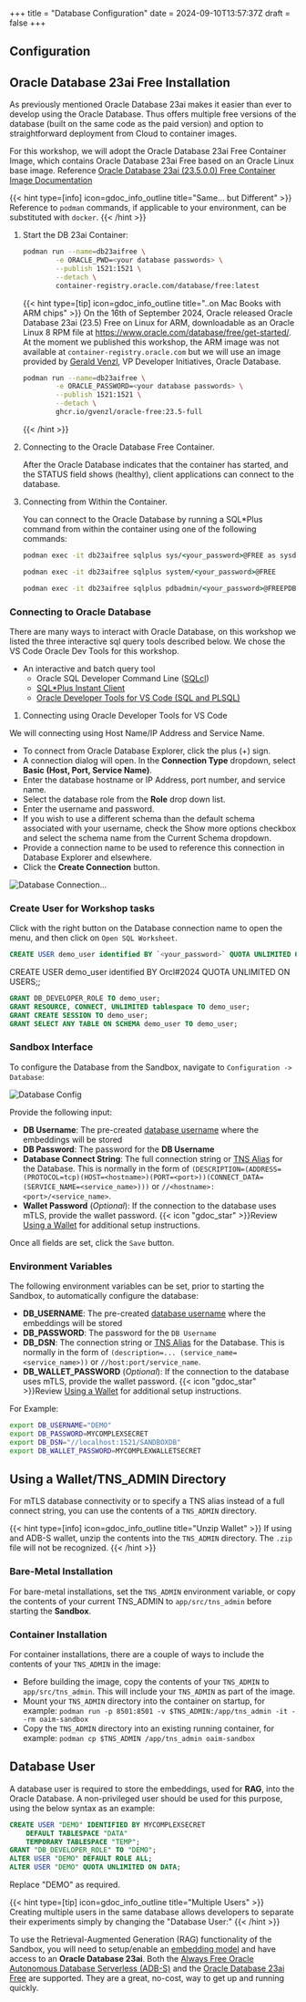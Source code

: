 +++
title = "Database Configuration"
date = 2024-09-10T13:57:37Z
draft = false
+++

<!--
Copyright (c) 2023, 2024, Oracle and/or its affiliates.
Licensed under the Universal Permissive License v1.0 as shown at http://oss.oracle.com/licenses/upl.
-->

## Configuration

## Oracle Database 23ai Free Installation

As previously mentioned Oracle Database 23ai makes it easier than ever to develop using the Oracle Database. Thus offers multiple free versions of the database (built on the same code as the paid version) and option to straightforward deployment from Cloud to container images.

For this workshop, we will adopt the Oracle Database 23ai Free Container Image, which contains Oracle Database 23ai Free based on an Oracle Linux base image. Reference [Oracle Database 23ai (23.5.0.0) Free Container Image Documentation](https://container-registry.oracle.com/ords/f?p=113:4:5759255742203:::4:P4_REPOSITORY,AI_REPOSITORY,AI_REPOSITORY_NAME,P4_REPOSITORY_NAME,P4_EULA_ID,P4_BUSINESS_AREA_ID:1863,1863,Oracle%20Database%20Free,Oracle%20Database%20Free,1,0&cs=3c0O79B2sQoXhCvaAnkRgscp8Nv7PCQ4N-o99ahlTo902ul1cu4r0G9oyyF-yeQutEmuSoJaEphjVdmKrOCLnVA)

{{< hint type=[info] icon=gdoc_info_outline title="Same... but Different" >}}
Reference to `podman` commands, if applicable to your environment, can be substituted with `docker`.
{{< /hint >}}

1. Start the DB 23ai Container:

   ```bash
   podman run --name=db23aifree \
           -e ORACLE_PWD=<your database passwords> \
           --publish 1521:1521 \
           --detach \
           container-registry.oracle.com/database/free:latest
   ```

   {{< hint type=[tip] icon=gdoc_info_outline title="..on Mac Books with ARM chips" >}}
   On the 16th of September 2024, Oracle released Oracle Database 23ai (23.5) Free on Linux for ARM, downloadable as an Oracle Linux 8 RPM file at <https://www.oracle.com/database/free/get-started/>. At the moment we published this workshop, the ARM image was not available at `container-registry.oracle.com` but we will use an image provided by [Gerald Venzl](https://www.linkedin.com/in/geraldvenzl/), VP Developer Initiatives, Oracle Database.

   ```bash
   podman run --name=db23aifree \
           -e ORACLE_PASSWORD=<your database passwords> \
           --publish 1521:1521 \
           --detach \
           ghcr.io/gvenzl/oracle-free:23.5-full
   ```

   {{< /hint >}}

2. Connecting to the Oracle Database Free Container.

   After the Oracle Database indicates that the container has started, and the STATUS field shows (healthy), client applications can connect to the database.

3. Connecting from Within the Container.

   You can connect to the Oracle Database by running a SQL*Plus command from within the container using one of the following commands:

   ```cmd
   podman exec -it db23aifree sqlplus sys/<your_password>@FREE as sysdba

   podman exec -it db23aifree sqlplus system/<your_password>@FREE

   podman exec -it db23aifree sqlplus pdbadmin/<your_password>@FREEPDB1
   ```

### Connecting to Oracle Database

There are many ways to interact with Oracle Database, on this workshop we listed the three interactive sql query tools described below. We chose the VS Code Oracle Dev Tools for this workshop.

- An interactive and batch query tool
  - Oracle SQL Developer Command Line ([SQLcl](https://docs.oracle.com/en/database/oracle/sql-developer-command-line/24.2/index.html))
  - [SQL*Plus Instant Client](https://docs.oracle.com/en/database/oracle/oracle-database/23/sqpug/SQL-Plus-quick-start.html#GUID-DCF33419-3BE4-4FC7-824E-D0CA0C0951D9)
  - [Oracle Developer Tools for VS Code (SQL and PLSQL)](https://docs.oracle.com/en/database/oracle/developer-tools-for-vscode/getting-started/gettingstarted.html)

1. Connecting using Oracle Developer Tools for VS Code

We will connecting using Host Name/IP Address and Service Name.

- To connect from Oracle Database Explorer, click the plus (+) sign.
- A connection dialog will open. In the **Connection Type** dropdown, select **Basic (Host, Port, Service Name)**.
- Enter the database hostname or IP Address, port number, and service name.
- Select the database role from the **Role** drop down list.
- Enter the username and password.
- If you wish to use a different schema than the default schema associated with your username, check the Show more options checkbox and select the schema name from the Current Schema dropdown.
- Provide a connection name to be used to reference this connection in Database Explorer and elsewhere.
- Click the **Create Connection** button.

![Database Connection... ](../images/vscode-oracledb-connection.png)

### Create User for Workshop tasks

Click with the right button on the Database connection name to open the menu, and then click on `Open SQL Worksheet`.

```sql
CREATE USER demo_user identified BY `<your_password>` QUOTA UNLIMITED ON USERS;
```
CREATE USER demo_user identified BY Orcl#2024 QUOTA UNLIMITED ON USERS;;

```sql
GRANT DB_DEVELOPER_ROLE TO demo_user;  
GRANT RESOURCE, CONNECT, UNLIMITED tablespace TO demo_user;
GRANT CREATE SESSION TO demo_user;  
GRANT SELECT ANY TABLE ON SCHEMA demo_user TO demo_user;
```

### Sandbox Interface

To configure the Database from the Sandbox, navigate to `Configuration -> Database`:

![Database Config](../images/db_config.png)

Provide the following input:

- **DB Username**: The pre-created [database username](#database-user) where the embeddings will be stored
- **DB Password**: The password for the **DB Username**
- **Database Connect String**: The full connection string or [TNS Alias](#using-a-wallettns_admin-directory) for the Database. This is normally in the form of `(DESCRIPTION=(ADDRESS=(PROTOCOL=tcp)(HOST=<hostname>)(PORT=<port>))(CONNECT_DATA=(SERVICE_NAME=<service_name>)))` or `//<hostname>:<port>/<service_name>`.
- **Wallet Password** (_Optional_): If the connection to the database uses mTLS, provide the wallet password. {{< icon "gdoc_star" >}}Review [Using a Wallet](#using-a-wallettns_admin-directory) for additional setup instructions.

Once all fields are set, click the `Save` button.

### Environment Variables

The following environment variables can be set, prior to starting the Sandbox, to automatically configure the database:

- **DB_USERNAME**: The pre-created [database username](#database-user) where the embeddings will be stored
- **DB_PASSWORD**: The password for the `DB Username`
- **DB_DSN**: The connection string or [TNS Alias](#using-a-wallettns_admin-directory) for the Database. This is normally in the form of `(description=... (service_name=<service_name>))` or `//host:port/service_name`.
- **DB_WALLET_PASSWORD** (_Optional_): If the connection to the database uses mTLS, provide the wallet password. {{< icon "gdoc_star" >}}Review [Using a Wallet](#using-a-wallettns_admin-directory) for additional setup instructions.

For Example:

```bash
export DB_USERNAME="DEMO"
export DB_PASSWORD=MYCOMPLEXSECRET
export DB_DSN="//localhost:1521/SANDBOXDB"
export DB_WALLET_PASSWORD=MYCOMPLEXWALLETSECRET
```

## Using a Wallet/TNS_ADMIN Directory

For mTLS database connectivity or to specify a TNS alias instead of a full connect string, you can use the contents of a `TNS_ADMIN` directory.

{{< hint type=[info] icon=gdoc_info_outline title="Unzip Wallet" >}}
If using and ADB-S wallet, unzip the contents into the `TNS_ADMIN` directory. The `.zip` file will not be recognized.
{{< /hint >}}

### Bare-Metal Installation

For bare-metal installations, set the `TNS_ADMIN` environment variable, or copy the contents of your current TNS_ADMIN to `app/src/tns_admin` before starting the **Sandbox**.

### Container Installation

For container installations, there are a couple of ways to include the contents of your `TNS_ADMIN` in the image:

- Before building the image, copy the contents of your `TNS_ADMIN` to `app/src/tns_admin`. This will include your `TNS_ADMIN` as part of the image.
- Mount your `TNS_ADMIN` directory into the container on startup, for example: `podman run -p 8501:8501 -v $TNS_ADMIN:/app/tns_admin -it --rm oaim-sandbox`
- Copy the `TNS_ADMIN` directory into an existing running container, for example: `podman cp $TNS_ADMIN /app/tns_admin oaim-sandbox`

## Database User

A database user is required to store the embeddings, used for **RAG**, into the Oracle Database. A non-privileged user should be used for this purpose, using the below syntax as an example:

```sql
CREATE USER "DEMO" IDENTIFIED BY MYCOMPLEXSECRET
    DEFAULT TABLESPACE "DATA"
    TEMPORARY TABLESPACE "TEMP";
GRANT "DB_DEVELOPER_ROLE" TO "DEMO";
ALTER USER "DEMO" DEFAULT ROLE ALL;
ALTER USER "DEMO" QUOTA UNLIMITED ON DATA;
```

Replace "DEMO" as required.

{{< hint type=[tip] icon=gdoc_info_outline title="Multiple Users" >}}
Creating multiple users in the same database allows developers to separate their experiments simply by changing the "Database User:"
{{< /hint >}}



To use the Retrieval-Augmented Generation (RAG) functionality of the Sandbox, you will need to setup/enable an [embedding model](../model_config) and have access to an **Oracle Database 23ai**. Both the [Always Free Oracle Autonomous Database Serverless (ADB-S)](https://docs.oracle.com/en/cloud/paas/autonomous-database/serverless/adbsb/autonomous-always-free.html) and the [Oracle Database 23ai Free](https://www.oracle.com/uk/database/free/get-started/) are supported. They are a great, no-cost, way to get up and running quickly.
